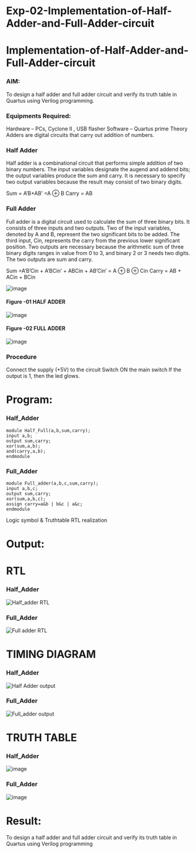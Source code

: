 # Exp-02-Implementation-of-Half-Adder-and-Full-Adder-circuit

# Implementation-of-Half-Adder-and-Full-Adder-circuit
### AIM:
To design a half adder and full adder circuit and verify its truth table in Quartus using Verilog programming.

### Equipments Required:
Hardware – PCs, Cyclone II , USB flasher
Software – Quartus prime
Theory
Adders are digital circuits that carry out addition of numbers.

### Half Adder
Half adder is a combinational circuit that performs simple addition of two binary numbers. The input variables designate the augend and addend bits; the output variables produce the sum and carry. It is necessary to specify two output variables because the result may consist of two binary digits.

Sum = A’B+AB’ =A ⊕ B Carry = AB

### Full Adder
Full adder is a digital circuit used to calculate the sum of three binary bits. It consists of three inputs and two outputs. Two of the input variables, denoted by A and B, represent the two significant bits to be added. The third input, Cin, represents the carry from the previous lower significant position. Two outputs are necessary because the arithmetic sum of three binary digits ranges in value from 0 to 3, and binary 2 or 3 needs two digits. The two outputs are sum and carry.

Sum =A’B’Cin + A’BCin’ + ABCin + AB’Cin’ = A ⊕ B ⊕ Cin Carry = AB + ACin + BCin

 ![image](https://user-images.githubusercontent.com/36288975/163552156-a13e5a56-c638-4110-97d9-8896907c8d25.png)

#### Figure -01 HALF ADDER 


![image](https://user-images.githubusercontent.com/36288975/163552057-b3547877-6d07-45b4-b7e0-bcfebfad9e1d.png)

#### Figure -02 FULL ADDER 
![image](https://github.com/VISHWARAJ-G/Exp-02-Implementation-of-Half-Adder-and-Full-Adder-circuit/assets/140417431/fd1fe551-60b5-4602-a6a3-27cf32de81ac)

### Procedure

Connect the supply (+5V) to the circuit
Switch ON the main switch
If the output is 1, then the led glows.
# Program:
### Half_Adder
````
module Half_Full(a,b,sum,carry);
input a,b;
output sum,carry;
xor(sum,a,b);
and(carry,a,b);
endmodule 
````
### Full_Adder
````
module Full_adder(a,b,c,sum,carry);
input a,b,c;
output sum,carry;
xor(sum,a,b,c);
assign carry=a&b | b&c | a&c;
endmodule 
````
Logic symbol & Truthtable
RTL realization

# Output:
# RTL
### Half_Adder
![Half_adder RTL](https://github.com/VISHWARAJ-G/Exp-02-Implementation-of-Half-Adder-and-Full-Adder-circuit/assets/140417431/ed742a6b-f771-44ab-88f6-8ca98711c41d)
### Full_Adder
![Full adder RTL](https://github.com/VISHWARAJ-G/Exp-02-Implementation-of-Half-Adder-and-Full-Adder-circuit/assets/140417431/27fcc8e4-1ae6-49ff-b3ac-16bf71f833fc)

# TIMING DIAGRAM
### Half_Adder
![Half Adder output](https://github.com/VISHWARAJ-G/Exp-02-Implementation-of-Half-Adder-and-Full-Adder-circuit/assets/140417431/8df1c4dd-e789-47a9-8acd-86f537ba3abc)
### Full_Adder
![Full_adder output](https://github.com/VISHWARAJ-G/Exp-02-Implementation-of-Half-Adder-and-Full-Adder-circuit/assets/140417431/1e515c45-e8e6-40be-938c-d792e2b41a17)


# TRUTH TABLE 
### Half_Adder
![image](https://github.com/VISHWARAJ-G/Exp-02-Implementation-of-Half-Adder-and-Full-Adder-circuit/assets/140417431/7632fcfd-1959-4502-8d21-9323c2319076)
### Full_Adder
![image](https://github.com/VISHWARAJ-G/Exp-02-Implementation-of-Half-Adder-and-Full-Adder-circuit/assets/140417431/9c160433-0acd-4e5a-9194-6edfdfd25fe0)

# Result:
To design a half adder and full adder circuit and verify its truth table in Quartus using Verilog programming
